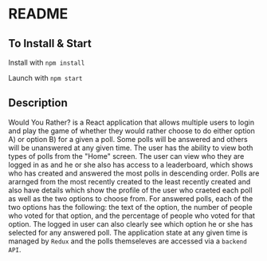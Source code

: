 # README

## To Install & Start

Install with `npm install`

Launch with `npm start`

## Description

Would You Rather? is a React application that allows multiple users to login and play the game of whether they would rather choose to do either option A) or option B) for a given a poll. Some polls will be answered and others will be unanswered at any given time. The user has the ability to view both types of polls from the "Home" screen. The user can view who they are logged in as and he or she also has access to a leaderboard, which shows who has created and answered the most polls in descending order. Polls are ararnged from the most recently created to the least recently created and also have details which show the profile of the user who craeted each poll as well as the two options to choose from. For answered polls, each of the two options has the following: the text of the option, the number of people who voted for that option, and the percentage of people who voted for that option. The logged in user can also clearly see which option he or she has selected for any answered poll. The application state at any given time is managed by `Redux` and the polls themseleves are accessed via a `backend API`.
